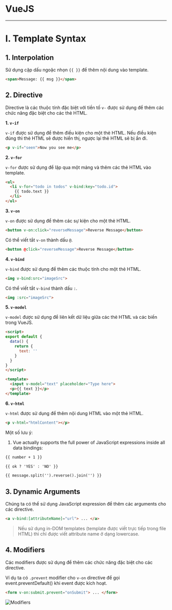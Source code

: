# VueJS
---

# I. Template Syntax

## 1. Interpolation

Sử dụng cặp dấu ngoặc nhọn `{{ }}` để thêm nội dung vào template.

```html
<span>Message: {{ msg }}</span>
```

## 2. Directive

Directive là các thuộc tính đặc biệt với tiền tố `v-` được sử dụng để thêm các chức năng đặc biệt cho các thẻ HTML.

**1. `v-if`**

`v-if` được sử dụng để thêm điều kiện cho một thẻ HTML. Nếu điều kiện đúng thì thẻ HTML sẽ được hiển thị, ngược lại thẻ HTML sẽ bị ẩn đi.

```html
<p v-if="seen">Now you see me</p>
```

**2. `v-for`**

`v-for` được sử dụng để lặp qua một mảng và thêm các thẻ HTML vào template.

```html
<ul>
  <li v-for="todo in todos" v-bind:key="todo.id">
    {{ todo.text }}
  </li>
</ul>
```

**3. `v-on`**

`v-on` được sử dụng để thêm các sự kiện cho một thẻ HTML.

```html
<button v-on:click="reverseMessage">Reverse Message</button>
```

Có thể viết tắt `v-on` thành dấu `@`.

```html
<button @click="reverseMessage">Reverse Message</button>
```

**4. `v-bind`**

`v-bind` được sử dụng để thêm các thuộc tính cho một thẻ HTML.

```html
<img v-bind:src="imageSrc">
```

Có thể viết tắt `v-bind` thành dấu `:`.

```html
<img :src="imageSrc">
```

**5. `v-model`**

`v-model` được sử dụng để liên kết dữ liệu giữa các thẻ HTML và các biến trong VueJS.

```html
<script>
export default {
  data() {
    return {
      text: ''
    }
  }
}
</script>

<template>
  <input v-model="text" placeholder="Type here">
  <p>{{ text }}</p>
</template>
```

**6. `v-html`**

`v-html` được sử dụng để thêm nội dung HTML vào một thẻ HTML.

```html
<p v-html="htmlContent"></p>
```

Một số lưu ý:

1. Vue actually supports the full power of JavaScript expressions inside all data bindings:

```html
{{ number + 1 }}

{{ ok ? 'YES' : 'NO' }}

{{ message.split('').reverse().join('') }}
```
## 3. Dynamic Arguments

Chúng ta có thể sử dụng JavaScript expression để thêm các arguments cho các directive.

```html
<a v-bind:[attributeName]="url"> ... </a>
```

> Nếu sử dụng in-DOM templates (template được viết trực tiếp trong file HTML) thì chỉ được viết attribute name ở dạng lowercase.

## 4. Modifiers

Các modifiers được sử dụng để thêm các chức năng đặc biệt cho các directive.

Ví dụ ta có `.prevent` modifier cho `v-on` directive để gọi event.preventDefault() khi event được kích hoạt.

```html
<form v-on:submit.prevent="onSubmit"> ... </form>
```

<img src="https://vuejs.org/assets/directive.69c37117.png" alt="Modifiers">




